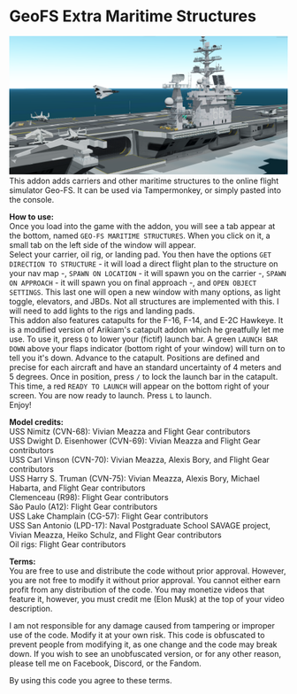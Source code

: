 # GeoFS Extra Maritime Structures
![F-14 Flyby](https://raw.githubusercontent.com/TotallyRealElonMusk/GeoFS-Extra-Maritime-Structures/main/images/carriers.png)
This addon adds carriers and other maritime structures to the online flight simulator Geo-FS. It can be used via Tampermonkey, or simply pasted into the console. <br>

**How to use:**<br>
Once you load into the game with the addon, you will see a tab appear at the bottom, named `GEO-FS MARITIME STRUCTURES`. When you click on it, a small tab on the left side of the window will appear.<br>
Select your carrier, oil rig, or landing pad. You then have the options `GET DIRECTION TO STRUCTURE` - it will load a direct flight plan to the structure on your nav map -, `SPAWN ON LOCATION` - it will spawn you on the carrier -, `SPAWN ON APPROACH` - it will spawn you on final approach -, and `OPEN OBJECT SETTINGS`. This last one will open a new window with many options, as light toggle, elevators, and JBDs. Not all structures are implemented with this. I will need to add lights to the rigs and landing pads.<br>
This addon also features catapults for the F-16, F-14, and E-2C Hawkeye. It is a modified version of Arikiam's catapult addon which he greatfully let me use. To use it, press `Q` to lower your (fictif) launch bar. A green `LAUNCH BAR DOWN` above your flaps indicator (bottom right of your window) will turn on to tell you it's down. Advance to the catapult. Positions are defined and precise for each aircraft and have an standard uncertainty of 4 meters and 5 degrees. Once in position, press `/` to lock the launch bar in the catapult. This time, a red `READY TO LAUNCH` will appear on the bottom right of your screen. You are now ready to launch. Press `L` to launch.<br>
Enjoy!<br>

**Model credits:**<br>
USS Nimitz (CVN-68): Vivian Meazza and Flight Gear contributors<br>
USS Dwight D. Eisenhower (CVN-69): Vivian Meazza and Flight Gear contributors<br>
USS Carl Vinson (CVN-70): Vivian Meazza, Alexis Bory, and Flight Gear contributors<br>
USS Harry S. Truman (CVN-75): Vivian Meazza, Alexis Bory, Michael Habarta, and Flight Gear contributors<br>
Clemenceau (R98): Flight Gear contributors<br>
São Paulo (A12): Flight Gear contributors<br>
USS Lake Champlain (CG-57): Flight Gear contributors<br>
USS San Antonio (LPD-17): Naval Postgraduate School SAVAGE project, Vivian Meazza, Heiko Schulz, and Flight Gear contributors<br>
Oil rigs: Flight Gear contributors<br>

**Terms:**<br>
You are free to use and distribute the code without prior approval. However, you are not free to modify it without prior approval. You cannot either earn profit from any distribution of the code. You may monetize videos that feature it, however, you must credit me (Elon Musk) at the top of your video description.

I am not responsible for any damage caused from tampering or improper use of the code. Modify it at your own risk. This code is obfuscated to prevent people from modifying it, as one change and the code may break down. If you wish to see an unobfuscated version, or for any other reason, please tell me on Facebook, Discord, or the Fandom.

By using this code you agree to these terms.

